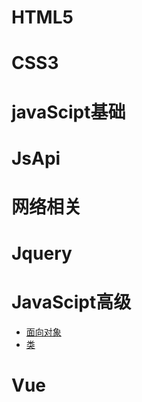 # HTML5
# CSS3
# javaScipt基础
# JsApi
# 网络相关
# Jquery
# JavaScipt高级
 * [面向对象](./file/JsSenior/OO.md) 
 * [类](./file/JsSenior/OO.md)
# Vue

